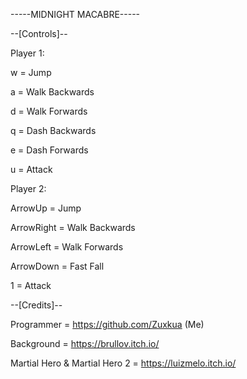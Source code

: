 -----MIDNIGHT MACABRE-----



--[Controls]--

Player 1:

w = Jump

a = Walk Backwards

d = Walk Forwards

q = Dash Backwards

e = Dash Forwards

u = Attack

Player 2:

ArrowUp = Jump

ArrowRight = Walk Backwards

ArrowLeft = Walk Forwards

ArrowDown = Fast Fall

1 = Attack

--[Credits]--

Programmer = https://github.com/Zuxkua (Me)

Background = https://brullov.itch.io/

Martial Hero & Martial Hero 2 = https://luizmelo.itch.io/
